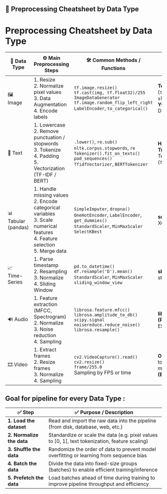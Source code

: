 ## 📘 Preprocessing Cheatsheet by Data Type

# Preprocessing Cheatsheet by Data Type

| 📂 Data Type | ⚙️ Main Preprocessing Steps | 🛠️ Common Methods / Functions | 🏗️ Frameworks | 🔍 Recognition Trick |
|--------------|-----------------------------|-------------------------------|---------------|-----------------------|
| 🖼️ Image | 1. Resize<br>2. Normalize pixel values<br>3. Data Augmentation<br>4. Encode labels | `tf.image.resize()`<br>`tf.cast(img, tf.float32)/255`<br>`ImageDataGenerator`<br>`tf.image.random_flip_left_right`<br>`LabelEncoder`, `to_categorical()` | **TensorFlow/Keras**, **PyTorch** (`torchvision`, `albumentations`), **OpenCV**, **YOLO (Ultralytics)**, Detectron2, MMDetection | `.jpg`, `.png`, shape `(H, W, C)` |
| 📄 Text | 1. Lowercase<br>2. Remove punctuation / stopwords<br>3. Tokenize<br>4. Padding<br>5. Vectorization (TF-IDF / BERT) | `.lower()`, `re.sub()`<br>`nltk.corpus.stopwords`, `re`<br>`Tokenizer().fit_on_texts()`<br>`pad_sequences()`<br>`TfidfVectorizer`, `BERTTokenizer` | **Hugging Face Transformers**, spaCy, NLTK, TensorFlow/Keras (`TextVectorization`) | Files like `.txt`, `.csv` containing sentences or paragraphs |
| 📊 Tabular (pandas) | 1. Handle missing values<br>2. Encode categorical variables<br>3. Scale numerical features<br>4. Feature selection<br>5. Merge data | `SimpleImputer`, `dropna()`<br>`OneHotEncoder`, `LabelEncoder`, `get_dummies()`<br>`StandardScaler`, `MinMaxScaler`<br>`SelectKBest` | **scikit-learn**, pandas, XGBoost/LightGBM/CatBoost | CSV/XLS with multiple columns and data types |
| 📈 Time-Series | 1. Parse timestamp<br>2. Resampling<br>3. Normalize<br>4. Sliding Window | `pd.to_datetime()`<br>`df.resample('D').mean()`<br>`StandardScaler`, `MinMaxScaler`<br>`sliding_window_view` | **sktime**, **darts**, prophet, statsmodels, pandas | Has `"timestamp"` column, time-sequenced data |
| 🔊 Audio | 1. Feature extraction (MFCC, Spectrogram)<br>2. Normalize<br>3. Noise reduction<br>4. Sampling | `librosa.feature.mfcc()`<br>`librosa.amplitude_to_db()`<br>`scipy.signal`<br>`noisereduce.reduce_noise()`<br>`librosa.resample()` | **librosa**, **torchaudio (PyTorch)**, SpeechBrain, ESPnet, OpenAI Whisper | `.wav`, `.mp3` files or waveform arrays |
| 🎞️ Video | 1. Extract frames<br>2. Resize frames<br>3. Normalize<br>4. Sampling | `cv2.VideoCapture().read()`<br>`cv2.resize()`<br>`frame/255.0`<br>Sampling by FPS or time | **OpenCV**, **PyTorchVideo**, torchvision, decord, moviepy, **YOLO + trackers (ByteTrack, StrongSORT)** | `.mp4`, `.avi` files or image sequences |



## Goal for pipeline for every Data Type :

| ✅ **Step**                | ✅ **Purpose / Description**                                                                 |
|---------------------------|----------------------------------------------------------------------------------------------|
| **1. Load the dataset**   | Read and import the raw data into the pipeline (from disk, database, web, etc.)              |
| **2. Normalize the data** | Standardize or scale the data (e.g. pixel values to [0, 1], text tokenization, feature scaling) |
| **3. Shuffle the data**   | Randomize the order of data to prevent model overfitting or learning from sequence bias      |
| **4. Batch the data**     | Divide the data into fixed-size groups (batches) to enable efficient training/inference      |
| **5. Prefetch the data**  | Load batches ahead of time during training to improve pipeline throughput and efficiency     |


